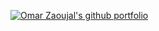 [![Omar Zaoujal's github portfolio](![githubBack](https://user-images.githubusercontent.com/71842820/175283278-f6ab119f-cf8b-43f6-b08d-6ee7d9b2cb48.png)
)](https://github.com/omarZaoujal99)
